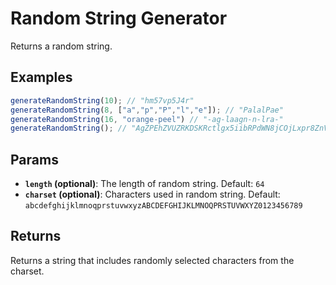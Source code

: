 # Random String Generator

Returns a random string.

## Examples

```JavaScript
generateRandomString(10); // "hm57vp5J4r"
generateRandomString(8, ["a","p","P","l","e"]); // "PalalPae"
generateRandomString(16, "orange-peel") // "-ag-laagn-n-lra-"
generateRandomString(); // "AgZPEhZVUZRKDSKRctlgx5iibRPdWN8jCOjLxpr8ZnVT9Y9fWl9syJP8gSXjUlr8"
```

## Params

- **`length` (optional)**: The length of random string. Default: `64`
- **`charset` (optional)**:  Characters used in random string. Default: `abcdefghijklmnoqprstuvwxyzABCDEFGHIJKLMNOQPRSTUVWXYZ0123456789`

## Returns

Returns a string that includes randomly selected characters from the charset.
